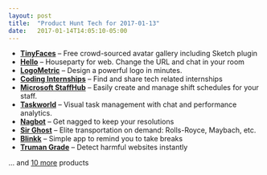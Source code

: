 ```yaml
---
layout: post
title:  "Product Hunt Tech for 2017-01-13"
date:   2017-01-14T14:05:10-05:00
---
```


* **[TinyFaces](https://www.producthunt.com/posts/tinyfaces?utm_campaign=producthunt-api&utm_medium=api&utm_source=Application%3A+Daily+Digest+RSS+%28ID%3A+3202%29)** – Free crowd-sourced avatar gallery including Sketch plugin
* **[Hello](https://www.producthunt.com/posts/hello-8?utm_campaign=producthunt-api&utm_medium=api&utm_source=Application%3A+Daily+Digest+RSS+%28ID%3A+3202%29)** – Houseparty for web. Change the URL and chat in your room
* **[LogoMetric](https://www.producthunt.com/posts/logometric?utm_campaign=producthunt-api&utm_medium=api&utm_source=Application%3A+Daily+Digest+RSS+%28ID%3A+3202%29)** – Design a powerful logo in minutes.
* **[Coding Internships](https://www.producthunt.com/posts/coding-internships?utm_campaign=producthunt-api&utm_medium=api&utm_source=Application%3A+Daily+Digest+RSS+%28ID%3A+3202%29)** – Find and share tech related internships
* **[Microsoft StaffHub](https://www.producthunt.com/posts/microsoft-staffhub?utm_campaign=producthunt-api&utm_medium=api&utm_source=Application%3A+Daily+Digest+RSS+%28ID%3A+3202%29)** – Easily create and manage shift schedules for your staff.
* **[Taskworld](https://www.producthunt.com/posts/taskworld?utm_campaign=producthunt-api&utm_medium=api&utm_source=Application%3A+Daily+Digest+RSS+%28ID%3A+3202%29)** – Visual task management with chat and performance analytics.
* **[Nagbot](https://www.producthunt.com/posts/nagbot?utm_campaign=producthunt-api&utm_medium=api&utm_source=Application%3A+Daily+Digest+RSS+%28ID%3A+3202%29)** – Get nagged to keep your resolutions
* **[Sir Ghost](https://www.producthunt.com/posts/sir-ghost?utm_campaign=producthunt-api&utm_medium=api&utm_source=Application%3A+Daily+Digest+RSS+%28ID%3A+3202%29)** – Elite transportation on demand: Rolls-Royce, Maybach, etc.
* **[Blinkk](https://www.producthunt.com/posts/blinkk?utm_campaign=producthunt-api&utm_medium=api&utm_source=Application%3A+Daily+Digest+RSS+%28ID%3A+3202%29)** – Simple app to remind you to take breaks
* **[Truman Grade](https://www.producthunt.com/posts/truman-grade?utm_campaign=producthunt-api&utm_medium=api&utm_source=Application%3A+Daily+Digest+RSS+%28ID%3A+3202%29)** – Detect harmful websites instantly

… and [10 more](https://www.producthunt.com/tech) products